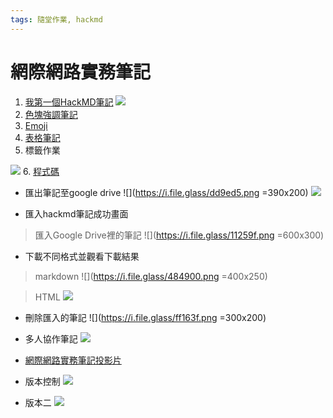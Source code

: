 ```yaml
---
tags: 隨堂作業, hackmd
---
```



# 網際網路實務筆記
 1. [我第一個HackMD筆記](https://hackmd.io/@a458977595/r1ASPIvJ2)
 ![](https://i.imgur.com/E4S30do.png)
 2. [色塊強調筆記](https://hackmd.io/@a458977595/SkPT3ptln)
 3. [Emoji](https://hackmd.io/@a458977595/HkZRq-7b3)
 4. [表格筆記](https://hackmd.io/@a458977595/rJIS3ZXZ2)
5. 標籤作業

![](https://i.imgur.com/bu3Z2Z8.png)
6. [程式碼](https://hackmd.io/@a458977595/r1Xu7Mpz2)
* 匯出筆記至google drive
![](https://i.file.glass/dd9ed5.png =390x200)
![](https://i.imgur.com/yDiLPZI.png)

* 匯入hackmd筆記成功畫面
> 匯入Google Drive裡的筆記
![](https://i.file.glass/11259f.png =600x300)
* 下載不同格式並觀看下載結果
> markdown
![](https://i.file.glass/484900.png =400x250)

> HTML
![](https://i.imgur.com/fuoBD7x.png)



* 刪除匯入的筆記
![](https://i.file.glass/ff163f.png =300x200)
* 多人協作筆記
![](https://i.imgur.com/PDt4ewS.png)

* [網際網路實務筆記投影片](https://hackmd.io/@a458977595/SyoxxmiV3)
* 版本控制
![](https://hackmd.io/_uploads/HytDowVH3.png)
* 版本二
![](https://hackmd.io/_uploads/r1w2sD4r3.png)


